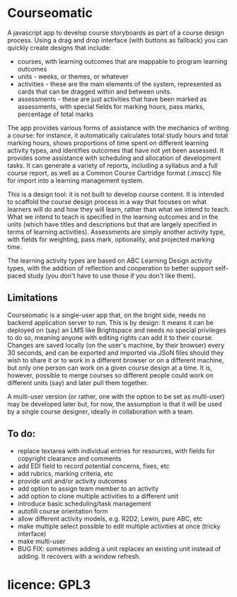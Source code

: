 # Courseomatic
 A javascript app to develop course storyboards as part of a course design process. Using a drag and drop interface (with buttons as fallback) you can quickly create designs that include:
 - courses, with learning outcomes that are mappable to program learning outcomes
 - units - weeks, or themes, or whatever
 - activities - these are the main elements of the system, represented as cards that can be dragged within and between units.
 - assessments - these are just activities that have been marked as assessments, with special fields for marking hours, pass marks, percentage of total marks

The app provides various forms of assistance with the mechanics of writing a course: for instance, it automatically calculates total study hours and total marking hours, shows proportions of time spent on different learning activity types, and identifies outcomes that have not yet been assessed. It provides some assistance with scheduling and allocation of development tasks. It can generate a variety of reports, including a syllabus and a full course report, as well as a Common Course Cartridge format (.imscc) file for import into a learning management system.

This is a design tool: it is not built to develop course content. It is intended to scaffold the course design process in a way that focuses on what learners will do and how they will learn, rather than what we intend to teach. What we intend to teach is specified in the learning outcomes and in the units (which have titles and descriptions but that are largely specified in terms of learning activities). Assessments are simply another activity type, with fields for weighting, pass mark, optionality, and projected marking time.

 The learning activity types are based on ABC Learning Design activity types, with the addition of reflection and cooperation to better support self-paced study (you don't have to use those if you don't like them).

## Limitations

Courseomatic is a single-user app that, on the bright side, needs no backend application server to run. This is by design: it means it can be deployed on (say) an LMS like Brightspace and needs no special privileges to do so, meaning anyone with editing rights can add it to their course. Changes are saved locally (on the user's machine, by their browser) every 30 seconds, and can be exported and imported via JSoN files should they wish to share it or to work in a different browser or on a different machine, but only one person can work on a given course design at a time. It is, however, possible to merge courses so different people could work on different units (say) and later pull them together.

A multi-user version (or rather, one with the option to be set as multi-user) may be developed later but, for now, the assumption is that it will be used by a single course designer, ideally in collaboration with a team.

 
 ## To do:
- replace textarea with individual entries for resources, with fields for copyright clearance and comments 
- add EDI field to record potential concerns, fixes, etc
- add rubrics, marking criteria, etc
- provide unit and/or activity outcomes
- add option to assign team member to an activity
- add option to clone multiple activities to a different unit
- introduce basic scheduling/task management
- autofill course orientation form
- allow different activity models, e.g. R2D2, Lewin, pure ABC, etc
- make multiple select possible to edit multiple activities at once (tricky interface)
- make multi-user
- BUG FIX: sometimes adding a unit replaces an existing unit instead of adding. It recovers with a window refresh.

# licence: GPL3
